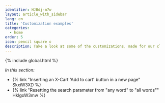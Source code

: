 ```yaml
---
identifier: HJBdj-n7w
layout: article_with_sidebar
lang: en
title: 'Customization examples'
categories:
  - home
order: 5
icon: pencil square o
description: Take a look at some of the customizations, made for our clients
---
```


{% include global.html %}

_In this section:_

*   {% link "Inserting an X-Cart 'Add to cart' button in a new page" SkxiW3XD %}
*   {% link "Resetting the search parameter from "any word" to "all words"" HklgoW3mw %}